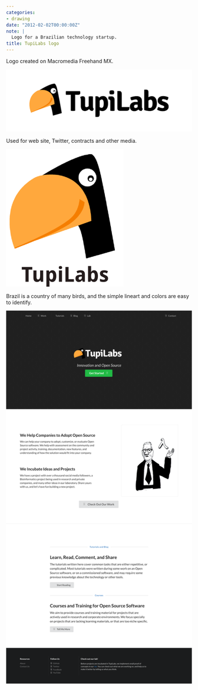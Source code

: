 ```yaml
---
categories:
- drawing
date: "2012-02-02T00:00:00Z"
note: |
  Logo for a Brazilian technology startup.
title: TupiLabs logo
---
```


Logo created on Macromedia Freehand MX.

<img
  src="/assets/pages/art/images/tupilabs-1.png"
  alt="TupiLabs logo"
  class="center-aligned"
/>

Used for web site, Twitter, contracts and other media.

<img
  src="/assets/pages/art/images/tupilabs-2.png"
  alt="TupiLabs logo"
  class="center-aligned"
/>

Brazil is a country of many birds, and the simple lineart
and colors are easy to identify.

<img
  src="/assets/pages/art/images/tupilabs-3.png"
  alt="TupiLabs logo"
  class="center-aligned"
/>
